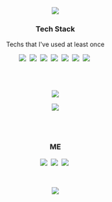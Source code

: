 <p align="center">
  <img src="https://capsule-render.vercel.app/api?type=rounded&color=2B463C&text=%20%20DongwonKang%20%20&fontColor=FDFBFB&height=200&fontSize=100">
  </img>
</p>

<h3 align="center">Tech Stack</h3>
<p align="center">Techs that I've used at least once</p>

<p  align="center">
    <img src="https://img.shields.io/badge/R-276DC3?style=flat-square&logo=R&logoColor=white"/>&nbsp
    <img src="https://img.shields.io/badge/MySQL-4479A1?style=flat-square&logo=MySQL3&logoColor=white"/>&nbsp
    <img src="https://img.shields.io/badge/Python-3766AB?style=flat-square&logo=Python&logoColor=white"/>&nbsp
    <img src="https://img.shields.io/badge/Django-092E20?style=flat-square&logo=Django&logoColor=white"/>&nbsp
    <img src="https://img.shields.io/badge/SQLite-003B57?style=flat-square&logo=SQLite&logoColor=white"/>&nbsp
    <img src="https://img.shields.io/badge/HTML5-E34F26?style=flat-square&logo=HTML5&logoColor=white"/>&nbsp
    <img src="https://img.shields.io/badge/CSS3-1572B6?style=flat-square&logo=CSS3&logoColor=white"/>&nbsp
</p>

<br>
<br>

<p align="center">
  <a href="https://solved.ac/dw3624"><img align="center" src="http://mazassumnida.wtf/api/v2/generate_badge?boj=dw3624"></img></a>
</p>
<p align="center">
  <img src="https://github-readme-stats.vercel.app/api?username=dw3624&include_all_commits=true&show_icons=true&hide=issues,contribs&title_color=2B463C&text_color=2B463C&icon_color=688F4E&bg_color=FDFBFB" target="_blank"></img>
</p>

<br>
<br>

<h3 align="center">ME</h3>

<p align="center">
    <a href="https://dw3624.github.io" target="_blank"><img src="https://img.shields.io/badge/myblog-181717?style=flat-square&logo=GitHub&logoColor=white"/></a>&nbsp
    <a href="mailto:dw3624@gmail.com" target="_blank"><img src="https://img.shields.io/badge/Gmail-EA4335?style=flat-square&logo=Gmail&logoColor=white"/></a>&nbsp
    <a href="https://www.instagram.com/chamchikang" target="_blank"><img src="https://img.shields.io/badge/Instagram-E4405F?style=flat-square&logo=Instagram&logoColor=white"/></a>&nbsp
</p>

<br>

<p align="center">
    <a href="https://hits.seeyoufarm.com"><img src="https://hits.seeyoufarm.com/api/count/incr/badge.svg?url=https%3A%2F%2Fgithub.com%2Fdw3624%2Fhit-counter&count_bg=%2379C83D&title_bg=%23555555&icon=&icon_color=%23E7E7E7&title=hits&edge_flat=false"/></a>
</p>
